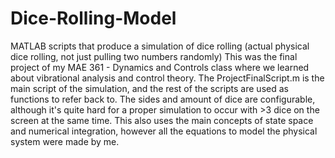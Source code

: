 # Dice-Rolling-Model
MATLAB scripts that produce a simulation of dice rolling (actual physical dice rolling, not just pulling two numbers randomly)
This was the final project of my MAE 361 - Dynamics and Controls class where we learned about vibrational analysis and control theory.
The ProjectFinalScript.m is the main script of the simulation, and the rest of the scripts are used as functions to refer back to.
The sides and amount of dice are configurable, although it's quite hard for a proper simulation to occur with >3 dice on the screen at the same time.
This also uses the main concepts of state space and numerical integration, however all the equations to model the physical system were made by me. 
